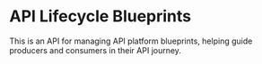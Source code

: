 # API Lifecycle Blueprints
This is an API for managing API platform blueprints, helping guide producers and consumers in their API journey. 